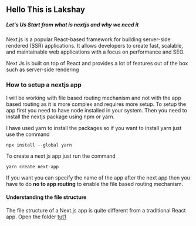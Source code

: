 ## Hello This is Lakshay

##### Let's Us Start from what is nextjs and why we need it
Next.js is a popular React-based framework for building server-side rendered (SSR) applications. It allows developers to create fast, scalable, and maintainable web applications with a focus on performance and SEO.

Next Js is built on top of React and provides a lot of features out of the box such as server-side rendering

### How to setup a nextjs app
I will be working with file based routing mechanism and not with the app based routing as it is more complex and requires more setup.
To setup the app first you need to have node installed in your system.
Then you need to install the nextjs package using npm or yarn.

I have used yarn to install the packages so if you want to install yarn just use the command

```
npx install --global yarn
```

To create a next js app just run the command

```
yarn create next-app
```

If you want you can specify the name of the app after the next app then you have to do **no to app routing** to enable the file based routing mechanism.


#### Understanding the file structure
The file structure of a Next.js app is quite different from a traditional React app. 
Open the folder [tut1](https://github.com/lakshayletsgo/NextJs/tree/main/tut1)
